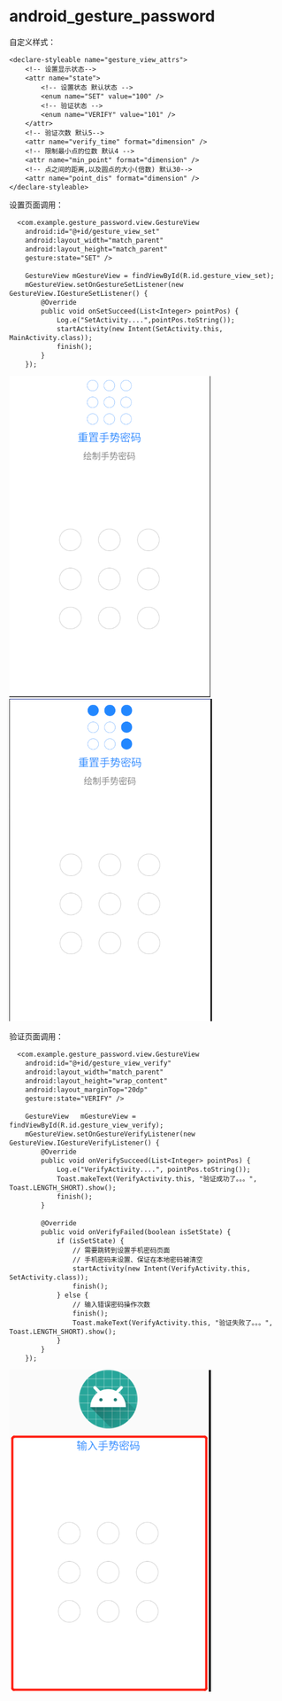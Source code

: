 # android_gesture_password

自定义样式：
  
    <declare-styleable name="gesture_view_attrs">
        <!-- 设置显示状态-->
        <attr name="state">
            <!-- 设置状态 默认状态 -->
            <enum name="SET" value="100" />
            <!-- 验证状态 -->
            <enum name="VERIFY" value="101" />
        </attr>
        <!-- 验证次数 默认5-->
        <attr name="verify_time" format="dimension" />
        <!-- 限制最小点的位数 默认4 -->
        <attr name="min_point" format="dimension" />
        <!-- 点之间的距离,以及圆点的大小(倍数) 默认30-->
        <attr name="point_dis" format="dimension" />
    </declare-styleable>

设置页面调用：
    
      <com.example.gesture_password.view.GestureView
        android:id="@+id/gesture_view_set"
        android:layout_width="match_parent"
        android:layout_height="match_parent"
        gesture:state="SET" />
        
        GestureView mGestureView = findViewById(R.id.gesture_view_set);
        mGestureView.setOnGestureSetListener(new GestureView.IGestureSetListener() {
            @Override
            public void onSetSucceed(List<Integer> pointPos) {
                Log.e("SetActivity....",pointPos.toString());
                startActivity(new Intent(SetActivity.this, MainActivity.class));
                finish();
            }
        });
        
 ![image](https://github.com/hxw-haha/android_gesture_password/raw/master/设置页面-1.png)
 ![image](https://github.com/hxw-haha/android_gesture_password/raw/master/设置页面-2.png)
       
  验证页面调用：
        
      <com.example.gesture_password.view.GestureView
        android:id="@+id/gesture_view_verify"
        android:layout_width="match_parent"
        android:layout_height="wrap_content"
        android:layout_marginTop="20dp"
        gesture:state="VERIFY" />
        
        GestureView   mGestureView = findViewById(R.id.gesture_view_verify);
        mGestureView.setOnGestureVerifyListener(new GestureView.IGestureVerifyListener() {
            @Override
            public void onVerifySucceed(List<Integer> pointPos) {
                Log.e("VerifyActivity....", pointPos.toString());
                Toast.makeText(VerifyActivity.this, "验证成功了。。。", Toast.LENGTH_SHORT).show();
                finish();
            }

            @Override
            public void onVerifyFailed(boolean isSetState) {
                if (isSetState) {
                    // 需要跳转到设置手机密码页面
                    // 手机密码未设置、保证在本地密码被清空
                    startActivity(new Intent(VerifyActivity.this, SetActivity.class));
                    finish();
                } else {
                    // 输入错误密码操作次数
                    finish();
                    Toast.makeText(VerifyActivity.this, "验证失败了。。。", Toast.LENGTH_SHORT).show();
                }
            }
        });
        
   ![image](https://github.com/hxw-haha/android_gesture_password/raw/master/验证页面.png)
   
